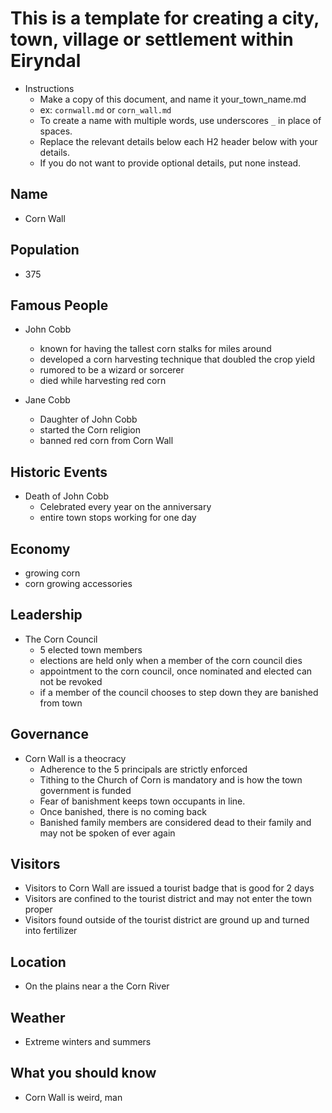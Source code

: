 # This is a template for creating a city, town, village or settlement within Eiryndal

- Instructions
  - Make a copy of this document, and name it your_town_name.md
  - ex: `cornwall.md` or `corn_wall.md`
  - To create a name with multiple words, use underscores `_` in place of spaces.
  - Replace the relevant details below each H2 header below with your details.
  - If you do not want to provide optional details, put none instead.
## Name

- Corn Wall

## Population

- 375

## Famous People

- John Cobb
  - known for having the tallest corn stalks for miles around
  - developed a corn harvesting technique that doubled the crop yield
  - rumored to be a wizard or sorcerer
  - died while harvesting red corn

- Jane Cobb
  - Daughter of John Cobb
  - started the Corn religion
  - banned red corn from Corn Wall

## Historic Events

- Death of John Cobb
  - Celebrated every year on the anniversary
  - entire town stops working for one day

## Economy

- growing corn
- corn growing accessories

## Leadership

- The Corn Council
  - 5 elected town members
  - elections are held only when a member of the corn council dies
  - appointment to the corn council, once nominated and elected can not be revoked
  - if a member of the council chooses to step down they are banished from town

## Governance

- Corn Wall is a theocracy
  - Adherence to the 5 principals are strictly enforced
  - Tithing to the Church of Corn is mandatory and is how the town government is funded
  - Fear of banishment keeps town occupants in line.
  - Once banished, there is no coming back
  - Banished family members are considered dead to their family and may not be spoken of ever again

## Visitors

- Visitors to Corn Wall are issued a tourist badge that is good for 2 days
- Visitors are confined to the tourist district and may not enter the town proper
- Visitors found outside of the tourist district are ground up and turned into fertilizer

## Location
- On the plains near a the Corn River

## Weather
- Extreme winters and summers

## What you should know

- Corn Wall is weird, man